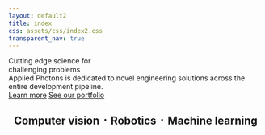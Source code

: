 ```yaml
---
layout: default2
title: index
css: assets/css/index2.css
transparent_nav: true
---
```


<div class="banner">
<div id="banner-image"></div>
<div id="banner-text">
	<div class="heading" id="heading-a">Cutting edge science for<br/> challenging problems</div>
	<div class="heading" id="heading-b">Applied Photons is dedicated to novel engineering solutions across the entire development pipeline.</div>
	<a href="about.html" class="button" id="learn">Learn more</a>
	<a href="portfolio.html" class="button" id="portfolio">See our portfolio</a>
</div>
<!-- 
<div class="heading" id="heading1">Computer vision</div>
<div class="heading" id="heading2">Machine learning</div>
<div class="heading" id="heading3">Robotics</div>
 -->
</div>

 <h2 style="text-align: center"> Computer vision &#5867; Robotics &#5867; Machine learning </h2>

